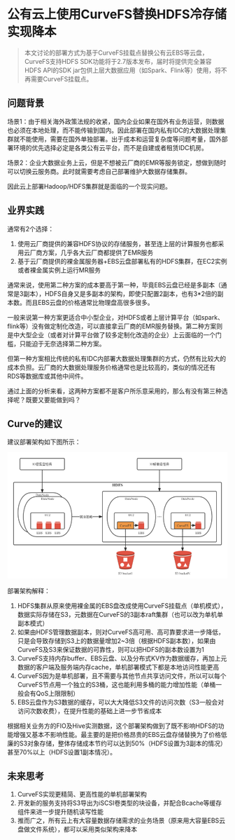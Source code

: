 # 公有云上使用CurveFS替换HDFS冷存储实现降本

> 本文讨论的部署方式为基于CurveFS挂载点替换公有云EBS等云盘，CurveFS支持HDFS SDK功能将于2.7版本发布，届时将提供完全兼容HDFS API的SDK jar包供上层大数据应用（如Spark、Flink等）使用，将不再需要CurveFS挂载点。

## 问题背景
场景1：由于相关海外政策法规的收紧，国内企业如果在国外有业务运营，则数据也必须在本地处理，而不能传输到国内。因此部署在国内私有IDC的大数据处理集群就不能使用，需要在国外单独部署。出于成本和运营复杂度等问题考量，国外部署环境的优先选择必定是各类公有云平台，而不是自建或者租赁IDC机房。

场景2：企业大数据业务上云，但是不想被云厂商的EMR等服务锁定，想做到随时可以切换云服务商。此时就需要考虑自己部署维护大数据存储集群。

因此云上部署Hadoop/HDFS集群就是面临的一个现实问题。



## 业界实践
通常有2个选择：
1. 使用云厂商提供的兼容HDFS协议的存储服务，甚至连上层的计算服务也都采用云厂商方案，几乎各大云厂商都提供了EMR服务
2. 基于云厂商提供的裸金属服务器+EBS云盘部署私有的HDFS集群，在EC2实例或者裸金属实例上运行MR服务

通常来说，使用第二种方案的成本要高于第一种，毕竟EBS云盘已经是多副本（通常是3副本），HDFS自身又是多副本的架构，即使只配置2副本，也有3*2倍的副本数。而且EBS云盘的价格通常比物理盘高很多很多。

一般来说第一种方案更适合中小型企业，对HDFS或者上层计算平台（如spark、flink等）没有做定制化改造，可以直接拿云厂商的EMR服务替换。第二种方案则是中大型企业（或者对计算平台做了较多定制化改造的企业）上云面临的一个门槛，只能迫于无奈选择第二种方案。

但第一种方案相比传统的私有IDC内部署大数据处理集群的方式，仍然有比较大的成本负担。云厂商的大数据处理服务价格通常也是比较高的，类似的情况还有RDS等数据库或其他中间件。

通过上面的分析来看，这两种方案都不是客户所乐意采用的，那么有没有第三种选择呢？既要又要能做到吗？

## Curve的建议
建议部署架构如下图所示：


![deployment arch](../../images/curvefs-hdfs.png)


部署架构解释：
1. HDFS集群从原来使用裸金属的EBS盘改成使用CurveFS挂载点（单机模式），数据实际存储在S3，元数据在CurveFS的3副本raft集群（也可以改为单机单副本模式）
2. 如果由HDFS管理数据副本，则对CurveFS高可用、高可靠要求进一步降低，只是会导致存储到S3上的数据量增加2~3倍（根据HDFS副本数），如果由CurveFS及S3来保证数据的可靠性，则可以把HDFS的副本数设置为1
3. CurveFS支持内存buffer、EBS云盘、以及分布式KV作为数据缓存，再加上元数据的客户端及服务端内存cache，单机部署模式下都是本地访问性能更高
4. CurveFS因为是单机部署，且不需要与其他节点共享访问文件，所以可以每个CurveFS节点用一个独立的S3桶，这也能利用多桶的能力增加性能（单桶一般会有QoS上限限制）
5. EBS云盘作为S3数据的缓存，可以大大降低S3文件的访问次数（S3一般会对访问次数收费），在提升性能的基础上进一步节省成本

根据相关业务方的FIO及Hive实测数据，这个部署架构做到了既不影响HDFS的功能增强又基本不影响性能。最主要的是把价格昂贵的EBS云盘存储替换为了价格低廉的S3对象存储，整体存储成本节约可以达到50%（HDFS设置为3副本的情况）甚至70%以上（HDFS设置1副本情况）。


## 未来思考
1. CurveFS实现更精简、更高性能的单机部署架构
2. 开发新的服务支持将S3导出为iSCSI卷类型的块设备，并配合Bcache等缓存组件来进一步提升随机读写性能
3. 推而广之，所有云上有大容量数据存储需求的业务场景（原来用大容量EBS云盘做文件系统），都可以采用类似架构来降本

